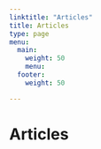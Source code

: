 ```yaml
---
linktitle: "Articles"
title: Articles
type: page
menu:
  main:
    weight: 50
    menu:
  footer:
    weight: 50

---
```

# Articles

